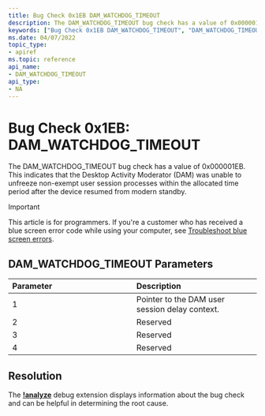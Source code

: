 ```yaml
---
title: Bug Check 0x1EB DAM_WATCHDOG_TIMEOUT
description: The DAM_WATCHDOG_TIMEOUT bug check has a value of 0x000001EB. This indicates that the Desktop Activity Moderator (DAM) was unable to unfreeze non-exempt user session processes within the allocated time period after the device resumed from modern standby.
keywords: ["Bug Check 0x1EB DAM_WATCHDOG_TIMEOUT", "DAM_WATCHDOG_TIMEOUT"]
ms.date: 04/07/2022
topic_type:
- apiref
ms.topic: reference
api_name:
- DAM_WATCHDOG_TIMEOUT
api_type:
- NA
---
```


# Bug Check 0x1EB: DAM\_WATCHDOG\_TIMEOUT

The DAM\_WATCHDOG\_TIMEOUT bug check has a value of 0x000001EB. This indicates that the Desktop Activity Moderator (DAM) was unable to unfreeze non-exempt user session processes within the allocated time period after the device resumed from modern standby.

> [!IMPORTANT]
> This article is for programmers. If you're a customer who has received a blue screen error code while using your computer, see [Troubleshoot blue screen errors](https://www.windows.com/stopcode).


## DAM\_WATCHDOG\_TIMEOUT Parameters


<table>
<colgroup>
<col width="50%" />
<col width="50%" />
</colgroup>
<thead>
<tr class="header">
<th align="left">Parameter</th>
<th align="left">Description</th>
</tr>
</thead>
<tbody>
<tr class="odd">
<td align="left">1</td>
<td align="left">Pointer to the DAM user session delay context.</td>
</tr>
<tr class="even">
<td align="left">2</td>
<td align="left">Reserved</td>
</tr>
<tr class="odd">
<td align="left">3</td>
<td align="left">Reserved</td>
</tr>
<tr class="even">
<td align="left">4</td>
<td align="left">Reserved</td>
</tr>
</tbody>
</table>


## Resolution

The [**!analyze**](-analyze.md) debug extension displays information about the bug check and can be helpful in determining the root cause.
